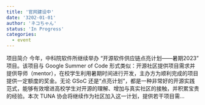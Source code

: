 ```yaml
---
title: '官网建设中'
date: '3202-01-01'
author: 'ネコちゃん'
status: 'In Progress'
categories:
  - event
---
```



项目简介 今年，中科院软件所继续举办 “开源软件供应链点亮计划——暑期2023” 项目。该项目与 Google Summer of Code 形式类似：开源社区提供项目需求并提供导师（mentor），在校学生利用暑期时间进行开发，主办方为顺利完成的项目提供一定额度的奖金。无论 GSoC 还是“点亮计划”，都是一种非常好的开源实践范式，能够有效增进高校学生对开源的理解、增加与真实社区的接触，并积累宝贵的经验。本次 TUNA 协会将继续作为社区加入这一计划，提供若干项目需...